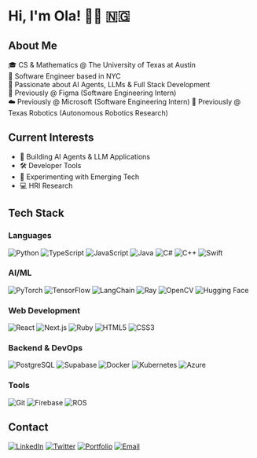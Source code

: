 # Hi, I'm Ola! 👋🏾 🇳🇬

## About Me
🎓 CS & Mathematics @ The University of Texas at Austin  
🌆 Software Engineer based in NYC  
🤖 Passionate about AI Agents, LLMs & Full Stack Development  
🎨 Previously @ Figma (Software Engineering Intern)  
☁️ Previously @ Microsoft (Software Engineering Intern)
🤖 Previously @ Texas Robotics (Autonomous Robotics Research)

## Current Interests
- 🤖 Building AI Agents & LLM Applications
- 🛠️ Developer Tools
- 🧪 Experimenting with Emerging Tech
- 💻 HRI Research

## Tech Stack
### Languages
![Python](https://img.shields.io/badge/Python-%233776AB.svg?style=flat&logo=python&logoColor=white)
![TypeScript](https://img.shields.io/badge/TypeScript-%23007ACC.svg?style=flat&logo=typescript&logoColor=white)
![JavaScript](https://img.shields.io/badge/JavaScript-%23F7DF1E.svg?style=flat&logo=javascript&logoColor=black)
![Java](https://img.shields.io/badge/Java-%23ED8B00.svg?style=flat&logo=java&logoColor=white)
![C#](https://img.shields.io/badge/C%23-%23239120.svg?style=flat&logo=c-sharp&logoColor=white)
![C++](https://img.shields.io/badge/C++-%2300599C.svg?style=flat&logo=c%2B%2B&logoColor=white)
![Swift](https://img.shields.io/badge/Swift-%23FA7343.svg?style=flat&logo=swift&logoColor=white)

### AI/ML
![PyTorch](https://img.shields.io/badge/PyTorch-%23EE4C2C.svg?style=flat&logo=PyTorch&logoColor=white)
![TensorFlow](https://img.shields.io/badge/TensorFlow-%23FF6F00.svg?style=flat&logo=TensorFlow&logoColor=white)
![LangChain](https://img.shields.io/badge/LangChain-%234B0082.svg?style=flat)
![Ray](https://img.shields.io/badge/Ray-%23028CF0.svg?style=flat)
![OpenCV](https://img.shields.io/badge/OpenCV-%23white.svg?style=flat&logo=opencv&logoColor=white)
![Hugging Face](https://img.shields.io/badge/Hugging%20Face-%23FFD700.svg?style=flat)

### Web Development
![React](https://img.shields.io/badge/React-%2320232a.svg?style=flat&logo=react&logoColor=%2361DAFB)
![Next.js](https://img.shields.io/badge/Next.js-%23000000.svg?style=flat&logo=next.js&logoColor=white)
![Ruby](https://img.shields.io/badge/Ruby-%23CC342D.svg?style=flat&logo=ruby&logoColor=white)
![HTML5](https://img.shields.io/badge/HTML5-%23E34F26.svg?style=flat&logo=html5&logoColor=white)
![CSS3](https://img.shields.io/badge/CSS3-%231572B6.svg?style=flat&logo=css3&logoColor=white)

### Backend & DevOps
![PostgreSQL](https://img.shields.io/badge/PostgreSQL-%23316192.svg?style=flat&logo=postgresql&logoColor=white)
![Supabase](https://img.shields.io/badge/Supabase-%233ECF8E.svg?style=flat&logo=supabase&logoColor=white)
![Docker](https://img.shields.io/badge/Docker-%232496ED.svg?style=flat&logo=docker&logoColor=white)
![Kubernetes](https://img.shields.io/badge/Kubernetes-%23326CE5.svg?style=flat&logo=kubernetes&logoColor=white)
![Azure](https://img.shields.io/badge/Azure-%230072C6.svg?style=flat&logo=azure-devops&logoColor=white)

### Tools
![Git](https://img.shields.io/badge/Git-%23F05033.svg?style=flat&logo=git&logoColor=white)
![Firebase](https://img.shields.io/badge/Firebase-%23FFCA28.svg?style=flat&logo=firebase&logoColor=black)
![ROS](https://img.shields.io/badge/ROS-%23232F3E.svg?style=flat)

## Contact 
[![LinkedIn](https://img.shields.io/badge/LinkedIn-%230077B5.svg?style=flat&logo=linkedin&logoColor=white)](https://www.linkedin.com/in/ola-ogunsanya/)
[![Twitter](https://img.shields.io/badge/Twitter-%231DA1F2.svg?style=flat&logo=twitter&logoColor=white)](https://x.com/home)
[![Portfolio](https://img.shields.io/badge/Portfolio-%23000000.svg?style=flat&logo=firefox&logoColor=white)](https://ola.com)
[![Email](https://img.shields.io/badge/Email-D14836?style=flat&logo=gmail&logoColor=white)](mailto:olamideogunsanya@outlook.com)


